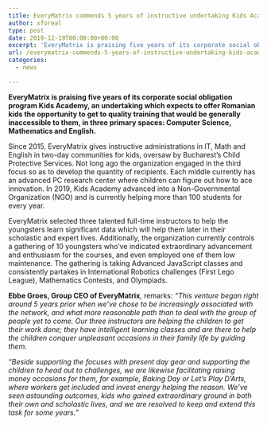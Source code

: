 ```yaml
---
title: EveryMatrix commends 5 years of instructive undertaking Kids Academy
author: xforeal 
type: post
date: 2019-12-19T00:00:00+00:00
excerpt: 'EveryMatrix is praising five years of its corporate social obligation program Kids Academy, a venture which expects to offer Romanian kids the opportunity to get to quality instruction that would be generally inaccessible to them, in three primary spaces: Computer Science, Mathematics and English'
url: /everymatrix-commends-5-years-of-instructive-undertaking-kids-academy/
categories:
  - news

---
```

**EveryMatrix is praising five years of its corporate social obligation program Kids Academy, an undertaking which expects to offer Romanian kids the opportunity to get to quality training that would be generally inaccessible to them, in three primary spaces: Computer Science, Mathematics and English.**

Since 2015, EveryMatrix gives instructive administrations in IT, Math and English in two-day communities for kids, oversaw by Bucharest&rsquo;s Child Protective Services. Not long ago the organization engaged in the third focus so as to develop the quantity of recipients. Each middle currently has an advanced PC research center where children can figure out how to ace innovation. In 2019, Kids Academy advanced into a Non-Governmental Organization (NGO) and is currently helping more than 100 students for every year.

EveryMatrix selected three talented full-time instructors to help the youngsters learn significant data which will help them later in their scholastic and expert lives. Additionally, the organization currently controls a gathering of 10 youngsters who&#8217;ve indicated extraordinary advancement and enthusiasm for the courses, and even employed one of them low maintenance. The gathering is taking Advanced JavaScript classes and consistently partakes in International Robotics challenges (First Lego League), Mathematics Contests, and Olympiads.

**Ebbe Groes, Group CEO of EveryMatrix**, remarks: _&ldquo;This venture began right around 5 years prior when we&rsquo;ve chose to be increasingly associated with the network, and what more reasonable path than to deal with the group of people yet to come. Our three instructors are helping the children to get their work done; they have intelligent learning classes and are there to help the children conquer unpleasant occasions in their family life by guiding them._ 

_&ldquo;Beside supporting the focuses with present day gear and supporting the children to head out to challenges, we are likewise facilitating raising money occasions for them, for example, Baking Day or Let&rsquo;s Play D&rsquo;Arts, where workers get included and invest energy helping the reason. We&rsquo;ve seen astounding outcomes, kids who gained extraordinary ground in both their own and scholastic lives, and we are resolved to keep and extend this task for some years.&rdquo;_